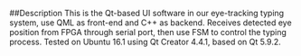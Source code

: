 ##Description 
This is the Qt-based UI software in our eye-tracking typing system, use QML as front-end and C++ as backend. Receives detected eye position from FPGA through serial port, then use FSM to control the typing process. Tested on Ubuntu 16.1 using Qt Creator 4.4.1, based on Qt 5.9.2.
